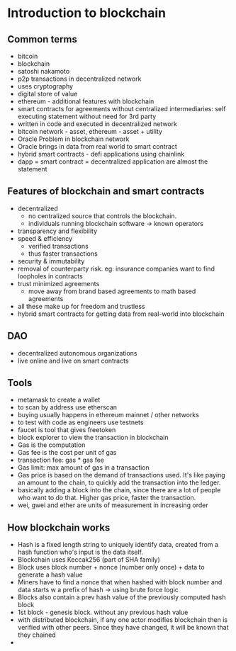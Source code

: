 # Introduction to blockchain

## Common terms

- bitcoin
- blockchain
- satoshi nakamoto
- p2p transactions in decentralized network
- uses cryptography
- digital store of value
- ethereum - additional features with blockchain
- smart contracts for agreements without centralized intermediaries: self executing statement without need for 3rd party
- written in code and executed in decentralized network
- bitcoin network - asset, ethereum - asset + utility
- Oracle Problem in blockchain network
- Oracle brings in data from real world to smart contract
- hybrid smart contracts - defi applications using chainlink
- dapp = smart contract = decentralized application are almost the statement

## Features of blockchain and smart contracts

- decentralized
  - no centralized source that controls the blockchain.
  - individuals running blockchain software -> known operators
- transparency and flexibility
- speed & efficiency
  - verified transactions
  - thus faster transactions
- security & immutability
- removal of counterparty risk. eg: insurance companies want to find loopholes in contracts
- trust minimized agreements
  - move away from brand based agreements to math based agreements
- all these make up for freedom and trustless
- hybrid smart contracts for getting data from real-world into blockchain

## DAO

- decentralized autonomous organizations
- live online and live on smart contracts

## Tools

- metamask to create a wallet
- to scan by address use etherscan
- buying usually happens in ethereum mainnet / other networks
- to test with code as engineers use testnets
- faucet is tool that gives freetoken
- block explorer to view the transaction in blockchain
- Gas is the computation
- Gas fee is the cost per unit of gas
- transaction fee: gas \* gas fee
- Gas limit: max amount of gas in a transaction
- Gas price is based on the demand of transactions used. It's like paying an amount to the chain, to quickly add the transaction into the ledger.
- basically adding a block into the chain, since there are a lot of people who want to do that. Higher gas price, faster the transaction.
- wei, gwei and ether are units of measurement in increasing order

## How blockchain works

- Hash is a fixed length string to uniquely identify data, created from a hash function who's input is the data itself.
- Blockchain uses Keccak256 (part of SHA family)
- Block uses block number + nonce (number only once) + data to generate a hash value
- Miners have to find a nonce that when hashed with block number and data starts w a prefix of hash -> using brute force logic
- Blocks also contain a prev hash value of the previously computed hash block
- 1st block - genesis block. without any previous hash value
- with distributed blockchain, if any one actor modifies blockchain then is verified with other peers. Since they have changed, it will be known that they chained
-
